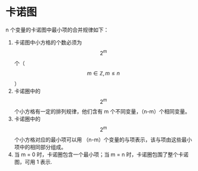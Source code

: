 # 卡诺图

n 个变量的卡诺图中最小项的合并规律如下：

1. 卡诺图中小方格的个数必须为 $$2^m$$ 个（$$m \in \mathbb{Z}, m \le n$$）
2. 卡诺圈中的 $$2^m$$ 个小方格有一定的排列规律，他们含有 m 个不同变量，（n-m）个相同变量。
3. 卡诺圈中的 $$2^m$$ 个小方格对应的最小项可以用 （n-m）个变量的与项表示，该与项由这些最小项中的相同部分组成。
4. 当 m = 0 时，卡诺圈包含一个最小项；当 m = n 时，卡诺圈包围了整个卡诺图，可用 1 表示.
